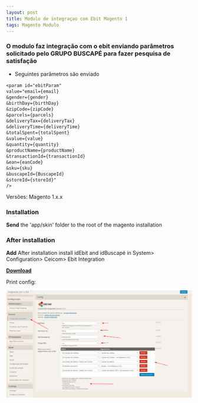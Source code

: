 ```yaml
---
layout: post
title: Modulo de integraçao com Ebit Magento 1
tags: Magento Modulo
---
```

### O modulo faz integração com o ebit enviando parâmetros solicitado pelo GRUPO BUSCAPÉ para fazer pesquisa de satisfação

* Seguintes parâmetros são enviado


```
<param id="ebitParam" 
value="email={email}
&gender={gender}
&birthDay={birthDay}
&zipCode={zipCode}
&parcels={parcels}
&deliveryTax={deliveryTax}
&deliveryTime={deliveryTime}
&totalSpent={totalSpent}
&value={value}
&quantity={quantity}
&productName={productName}
&transactionId={transactionId}
&ean={eanCode}
&sku={sku}
&buscapeId={BuscapeId}
&storeId={storeId}"
/>
```

Versões: Magento 1.x.x

### Installation

**Send** the 'app/skin' folder to the root of the magento installation

### After installation

**Add** After installation install idEbit and idBuscapé in
System> Configuration> Ceicom> Ebit Integration

[**Download**](https://github.com/Ceicom/Ceicom_EbitIntegration/releases)

Print config:

![null](/img/uploads/687474703a2f2f692e696d6775722e636f6d2f67526c58346a792e706e67.png)
